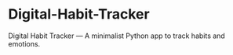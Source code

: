 # Digital-Habit-Tracker
Digital Habit Tracker — A minimalist Python app to track habits and emotions.
